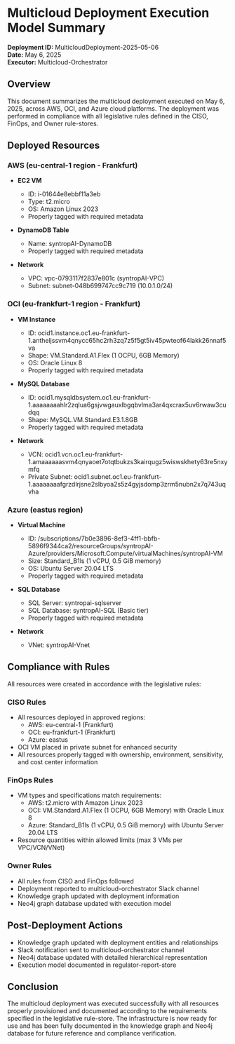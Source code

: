 # Multicloud Deployment Execution Model Summary
**Deployment ID:** MulticloudDeployment-2025-05-06  
**Date:** May 6, 2025  
**Executor:** Multicloud-Orchestrator  

## Overview
This document summarizes the multicloud deployment executed on May 6, 2025, across AWS, OCI, and Azure cloud platforms. The deployment was performed in compliance with all legislative rules defined in the CISO, FinOps, and Owner rule-stores.

## Deployed Resources

### AWS (eu-central-1 region - Frankfurt)
- **EC2 VM**
  - ID: i-01644e8ebbf11a3eb
  - Type: t2.micro
  - OS: Amazon Linux 2023
  - Properly tagged with required metadata
  
- **DynamoDB Table**
  - Name: syntropAI-DynamoDB
  - Properly tagged with required metadata

- **Network**
  - VPC: vpc-0793117f2837e801c (syntropAI-VPC)
  - Subnet: subnet-048b699747cc9c719 (10.0.1.0/24)

### OCI (eu-frankfurt-1 region - Frankfurt)
- **VM Instance**
  - ID: ocid1.instance.oc1.eu-frankfurt-1.antheljssvm4qnycc65hc2rh3zq7z5f5gt5iv45pwteof64lakk26nnaf5va
  - Shape: VM.Standard.A1.Flex (1 OCPU, 6GB Memory)
  - OS: Oracle Linux 8
  - Properly tagged with required metadata
  
- **MySQL Database**
  - ID: ocid1.mysqldbsystem.oc1.eu-frankfurt-1.aaaaaaaahlr2zqlua6gsjvwgauxlbgqbvlma3ar4qxcrax5uv6rwaw3cudqq
  - Shape: MySQL.VM.Standard.E3.1.8GB
  - Properly tagged with required metadata

- **Network**
  - VCN: ocid1.vcn.oc1.eu-frankfurt-1.amaaaaaasvm4qnyaoet7otqtbukzs3kairqugz5wiswskhety63re5nxymfq
  - Private Subnet: ocid1.subnet.oc1.eu-frankfurt-1.aaaaaaaafgrzdlrjsne2slbyoa2s5z4gyjsdomp3zrm5nubn2x7q743uqvha

### Azure (eastus region)
- **Virtual Machine**
  - ID: /subscriptions/7b0e3896-8ef3-4ff1-bbfb-5896f9344ca2/resourceGroups/syntropAI-Azure/providers/Microsoft.Compute/virtualMachines/syntropAI-VM
  - Size: Standard_B1ls (1 vCPU, 0.5 GiB memory)
  - OS: Ubuntu Server 20.04 LTS
  - Properly tagged with required metadata
  
- **SQL Database**
  - SQL Server: syntropai-sqlserver
  - SQL Database: syntropAI-SQL (Basic tier)
  - Properly tagged with required metadata

- **Network**
  - VNet: syntropAI-Vnet

## Compliance with Rules

All resources were created in accordance with the legislative rules:

### CISO Rules
- All resources deployed in approved regions:
  - AWS: eu-central-1 (Frankfurt)
  - OCI: eu-frankfurt-1 (Frankfurt)
  - Azure: eastus
- OCI VM placed in private subnet for enhanced security
- All resources properly tagged with ownership, environment, sensitivity, and cost center information

### FinOps Rules
- VM types and specifications match requirements:
  - AWS: t2.micro with Amazon Linux 2023
  - OCI: VM.Standard.A1.Flex (1 OCPU, 6GB Memory) with Oracle Linux 8
  - Azure: Standard_B1ls (1 vCPU, 0.5 GiB memory) with Ubuntu Server 20.04 LTS
- Resource quantities within allowed limits (max 3 VMs per VPC/VCN/VNet)

### Owner Rules
- All rules from CISO and FinOps followed
- Deployment reported to multicloud-orchestrator Slack channel
- Knowledge graph updated with deployment information
- Neo4j graph database updated with execution model

## Post-Deployment Actions
- Knowledge graph updated with deployment entities and relationships
- Slack notification sent to multicloud-orchestrator channel
- Neo4j database updated with detailed hierarchical representation
- Execution model documented in regulator-report-store

## Conclusion
The multicloud deployment was executed successfully with all resources properly provisioned and documented according to the requirements specified in the legislative rule-store. The infrastructure is now ready for use and has been fully documented in the knowledge graph and Neo4j database for future reference and compliance verification.
